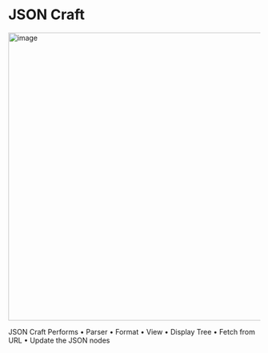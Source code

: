 # JSON Craft

<img width="1541" height="577" alt="image" src="https://github.com/user-attachments/assets/8833928a-cedb-4477-a580-687dee81b8ca" />

JSON Craft Performs
•	Parser
•	Format 
•	View 
•	Display Tree
•	Fetch from URL
•	Update the JSON nodes

 

